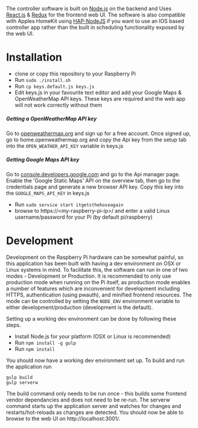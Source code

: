 The controller software is built on [Node.js](https://nodejs.org) on the backend and Uses [React.js](https://facebook.github.io/react/) & [Redux](https://github.com/rackt/redux) for the frontend web UI. The software is also compatible with Apples HomeKit using [HAP-NodeJS](https://github.com/KhaosT/HAP-NodeJS) if you want to use an IOS based controller app rather than the built in scheduling functionality exposed by the web UI.

Installation
============

* clone or copy this repository to your Raspberry Pi
* Run ```sudo ./install.sh```
* Run ```cp keys.default.js keys.js```
* Edit keys.js in your favourite text editor and add your Google Maps & OpenWeatherMap API keys. These keys are required and the web app will not work correctly without them

 ##### Getting a OpenWeatherMap API key
 Go to [openweathermap.org](http://openweathermap.org) and sign up for a free account. Once signed up, go to home.openweathermap.org and copy the Api key from the setup tab into the ```OPEN_WEATHER_API_KEY``` variable in keys.js

 ##### Getting Google Maps API key
 Go to [console.developers.google.com](https://console.developers.google.com/) and go to the Api manager page. Enable the 'Google Static Maps' API on the overview tab, then go to the credentials page and generate a new browser API key. Copy this key into the ```GOOGLE_MAPS_API_KEY``` in keys.js

* Run ```sudo service start itgetsthehoseagain```
* browse to https://&lt;my-raspberry-pi-ip&gt;/ and enter a valid Linux username/password for your Pi (by default pi/raspberry)

Development
===========

Development on the Raspberry Pi hardware can be somewhat painful, so this application has been built with having a dev environment on OSX or Linux systems in mind. To facilitate this, the software can run in one of two modes - Development or Production. It is recommended to only use production mode when running on the Pi itself, as production mode enables a number of features which are inconvenient for development including HTTPS, authentication (using pwauth), and minified frontend resources. The mode can be controlled by setting the ```NODE_ENV``` environment variable to either development/production (development is the default).

Setting up a working dev environment can be done by following these steps.

* Install Node.js for your platform (OSX or Linux is recommended)
* Run ```npm install -g gulp```
* Run ```npm install```

You should now have a working dev environment set up. To build and run the application run 

```
gulp build
gulp serverw
```

The build command only needs to be run once - this builds some frontend vendor dependancies and does not need to be re-run. The serverw command starts up the application server and watches for changes and restarts/hot-reloads as changes are detected. You should now be able to browse to the web UI on http://localhost:3001/.
